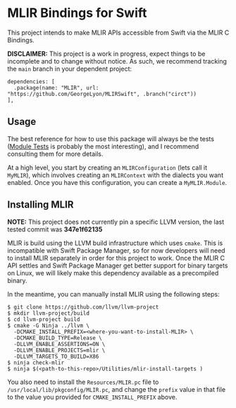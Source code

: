 # MLIR Bindings for Swift

This project intends to make MLIR APIs accessible from Swift via the MLIR C Bindings.

**DISCLAIMER:** This project is a work in progress, expect things to be incomplete and to change without notice. As such, we recommend tracking the `main` branch in your dependent project:
```
dependencies: [
  .package(name: "MLIR", url: "https://github.com/GeorgeLyon/MLIRSwift", .branch("circt"))
],
```

## Usage

The best reference for how to use this package will always be the tests ([Module Tests](Tests/MLIRStandardTests/Module%20Tests.swift) is probably the most interesting), and I recommend consulting them for more details.

At a high level, you start by creating an `MLIRConfiguration` (lets call it `MyMLIR`), which involves creating an `MLIRContext` with the dialects you want enabled. Once you have this configuration, you can create a `MyMLIR.Module`.

## Installing MLIR

**NOTE:** This project does not currently pin a specific LLVM version, the last tested commit was **347e1f62135**

MLIR is build using the LLVM build infrastructure which uses `cmake`. This is incompatible with Swift Package Manager, so for now developers will need to install MLIR separately in order for this project to work. Once the MLIR C API settles and Swift Package Manager get better support for binary targets on Linux, we will likely make this dependency available as a precompiled binary. 

In the meantime, you can manually install MLIR using the following steps:
```
$ git clone https://github.com/llvm/llvm-project
$ mkdir llvm-project/build
$ cd llvm-project build
$ cmake -G Ninja ../llvm \
  -DCMAKE_INSTALL_PREFIX=<where-you-want-to-install-MLIR> \
  -DCMAKE_BUILD_TYPE=Release \
  -DLLVM_ENABLE_ASSERTIONS=ON \
  -DLLVM_ENABLE_PROJECTS=mlir \
  -DLLVM_TARGETS_TO_BUILD=X86
$ ninja check-mlir
$ ninja $(<path-to-this-repo>/Utilities/mlir-install-targets )
```

You also need to install the `Resources/MLIR.pc` file to `/usr/local/lib/pkgconfig/MLIR.pc`, and change the `prefix` value in that file to the value you provided for `CMAKE_INSTALL_PREFIX` above.
